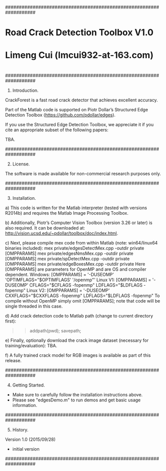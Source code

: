 ###################################################################
#                                                                 #
#    Road Crack Detection Toolbox V1.0                            #
#    Limeng Cui (lmcui932-at-163.com)                             #
#                                                                 #
###################################################################

1. Introduction.

CrackForest is a fast road crack detector that achieves excellent accuracy.

Part of the Matlab code is supported on Piotr Dollar’s Structured Edge Detection Toolbox (https://github.com/pdollar/edges).

If you use the Structured Edge Detection Toolbox, we appreciate it if you cite an appropriate subset of the following papers:

TBA.

###################################################################

2. License.

The software is made available for non-commercial research purposes only.

###################################################################

3. Installation.

a) This code is written for the Matlab interpreter (tested with versions R2014b) and requires the Matlab Image Processing Toolbox. 

b) Additionally, Piotr’s Computer Vision Toolbox (version 3.26 or later) is also required. It can be downloaded at:
 http://vision.ucsd.edu/~pdollar/toolbox/doc/index.html.

c) Next, please compile mex code from within Matlab (note: win64/linux64 binaries included):
  mex private/edgesDetectMex.cpp -outdir private [OMPPARAMS]
  mex private/edgesNmsMex.cpp    -outdir private [OMPPARAMS]
  mex private/spDetectMex.cpp    -outdir private [OMPPARAMS]
  mex private/edgeBoxesMex.cpp   -outdir private
Here [OMPPARAMS] are parameters for OpenMP and are OS and compiler dependent.
  Windows:  [OMPPARAMS] = '-DUSEOMP' 'OPTIMFLAGS="$OPTIMFLAGS' '/openmp"'
  Linux V1: [OMPPARAMS] = '-DUSEOMP' CFLAGS="\$CFLAGS -fopenmp" LDFLAGS="\$LDFLAGS -fopenmp"
  Linux V2: [OMPPARAMS] = '-DUSEOMP' CXXFLAGS="\$CXXFLAGS -fopenmp" LDFLAGS="\$LDFLAGS -fopenmp"
To compile without OpenMP simply omit [OMPPARAMS]; note that code will be single threaded in this case.

d) Add crack detection code to Matlab path (change to current directory first): 
 >> addpath(pwd); savepath;

e) Finally, optionally download the crack image dataset (necessary for training/evaluation):
TBA.

f) A fully trained crack model for RGB images is available as part of this release.

###################################################################

4. Getting Started.

 - Make sure to carefully follow the installation instructions above.
 - Please see "edgesDemo.m" to run demos and get basic usage information.

###################################################################

5. History.

Version 1.0 (2015/09/28)
 - initial version

###################################################################
